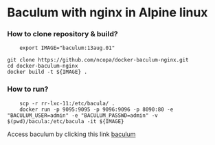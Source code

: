 # Baculum with nginx in Alpine linux

### How to clone repository & build?  

		export IMAGE="baculum:13aug.01"

    git clone https://github.com/ncopa/docker-baculum-nginx.git
    cd docker-baculum-nginx
    docker build -t ${IMAGE} .

### How to run?  

		scp -r rr-lxc-11:/etc/bacula/ .
		docker run -p 9095:9095 -p 9096:9096 -p 8090:80 -e "BACULUM_USER=admin" -e "BACULUM_PASSWD=admin" -v $(pwd)/bacula:/etc/bacula -it ${IMAGE}

Access baculum by clicking this link [baculum](http://localhost:9095)
